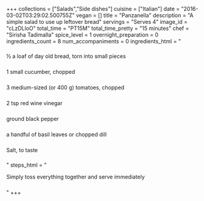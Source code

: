 +++
collections = ["Salads","Side dishes"]
cuisine = ["Italian"]
date = "2016-03-02T03:29:02.500755Z"
vegan = []
title = "Panzanella"
description = "A simple salad to use up leftover bread"
servings = "Serves 4"
image_id = "cLzDLloO"
total_time = "PT15M"
total_time_pretty = "15 minutes"
chef = "Sirisha Tadimalla"
spice_level = 1
overnight_preparation = 0
ingredients_count = 8
num_accompaniments = 0
ingredients_html = "<ul style='padding-left: 0; list-style: none;'><li itemprop='recipeIngredient' style='margin: 8px 0px;padding: 8px 0px;'>½ a loaf of day old bread, torn into small pieces</li><li itemprop='recipeIngredient' style='margin: 8px 0px;padding: 8px 0px;'>1 small cucumber, chopped</li><li itemprop='recipeIngredient' style='margin: 8px 0px;padding: 8px 0px;'>3 medium-sized (or 400 g) tomatoes, chopped</li><li itemprop='recipeIngredient' style='margin: 8px 0px;padding: 8px 0px;'>2 tsp red wine vinegar</li><li itemprop='recipeIngredient' style='margin: 8px 0px;padding: 8px 0px;'>ground black pepper</li><li itemprop='recipeIngredient' style='margin: 8px 0px;padding: 8px 0px;'>a handful of basil leaves or chopped dill</li><li itemprop='recipeIngredient' style='margin: 8px 0px;padding: 8px 0px;'>Salt, to taste</li></ul>"
steps_html = "<ol style='list-style: none inside; padding-left: 0px;'><li style='padding-bottom: 10px;'><i class='step-track-icon fa fa-square-o'></i><span class='step-text' itemprop='recipeInstructions'>Simply toss everything together and serve immediately</span></li></ol>"
+++
